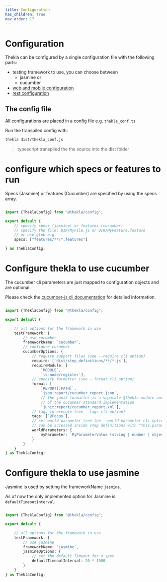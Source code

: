 ```yaml
---
title: Configuration
has_children: true
nav_order: 17
---
```


# Configuration

Thekla can be configured by a single configuration file with the following parts:

- testing framework to use, you can choose between
    - jasmine or
    - cucumber
- [web and mobile configuration](../reference/web_and_mobile/CONFIGURATION.md)
- [rest configuration](../reference/rest/CONFIGURATION.md)

## The config file

All configurations are placed in a config file e.g. ``thekla_conf.ts``

Run the transpiled config with:

````bash
thekla dist/thekla_conf.js
````

> typescript transpiled the the source into the dist folder

# configure which specs or features to run

Specs (Jasmine) or features (Cucumber) are specified by using the specs array.

````typescript

import {TheklaConfig} from "@thekla/config";

export default {
    // specify specs (jasmine) or features (cucumber)
    // specify the file: DIR/MyFile.js or DIR/MyFeature.feature
    // or use glob e.g.
    specs: ["features/**/*.features"]

} as TheklaConfig;

````

# Configure thekla to use cucumber

The cucumber cli parameters are just mapped to configuration objects and are optional.

Please check the [cucumber-js cli documentation]((https://github.com/cucumber/cucumber-js/blob/master/docs/cli.md))
for detailed information.

````typescript

import {TheklaConfig} from "@thekla/config";

export default {

    // all options for the framework in use
    testFramework: {
        // use cucumber
        frameworkName: `cucumber`,
        // configure cucumber                       
        cucumberOptions: {     
            // require support files (see --require cli option)                            
            require: [`dist/step_definitions/**/*.js`],
            requireModule: [
                `MODULE`, 
                `ts-node/register`],
            // specify formatter (see --format cli option)
            format: [
                `REPORT[:PATH]`,
                `json:report/cucumber_report.json`,
                // the junit formatter is a separate @thekla module and not part
                // of the cucumber standard implementation
                `junit:report/cucumber_report.xml`],
            // tags to execute (see --tags cli option)
            tags: [`@Focus`],
            // set world parameter (see the --world-parameter cli option)
            // can be accessed inside step definitions with "this.parameter"
            worldParameters: {
                myParameter: `MyParameterValue (string | number | object | array etc.)`
            }
        }
    }
} as TheklaConfig;

````

# Configure thekla to use jasmine

Jasmine is used by setting the frameworkName ``jasmine``.

As of now the only implemented option for Jasmine is ``defaultTimeoutInterval``.

````typescript

import {TheklaConfig} from "@thekla/config";

export default {

    // all options for the framework in use
    testFramework: {
        // use jasmine
        frameworkName: `jasmine`,
        jasmineOptions: {
            // set the default Timeout for a spec
            defaultTimeoutInterval: 20 * 1000
        }
    }
} as TheklaConfig;

````